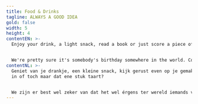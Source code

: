 ```yaml
---
title: Food & Drinks
tagline: ALWAYS A GOOD IDEA
gold: false
width: 5
height: 4
contentEN: >-
  Enjoy your drink, a light snack, read a book or just score a piece of cake.


  We're pretty sure it's somebody's birthday somewhere in the world. Coffee powered by Rocket Espresso, ready for your liftoff.
contentNL: >-
  Geniet van je drankje, een kleine snack, kijk gerust even op je gemak een boek
  in of toch maar dat ene stuk taart?


  We zijn er best wel zeker van dat het wel érgens ter wereld iemands verjaardag is...Koffie gebrouwen door Rocket Espresso, klaar voor jouw lift-off.
---
```


